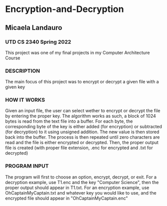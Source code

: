 # Encryption-and-Decryption
## Micaela Landauro
### UTD CS 2340 Spring 2022
This project was one of my final projects in my Computer Architecture Course

### DESCRIPTION
  The main focus of this project was to encrypt or decrypt a given file with a given key
  
### HOW IT WORKS
  Given an input file, the user can select wether to encrypt or decrypt the file by entering
  the proper key. The algorithm works as such, a block of 1024 bytes is read from the text file
  into a buffer. For each byte, the corresponding byte of the key is either added (for encryption)
  or subtracted (for decryption) to it using unsigned addition. The new value is then stored back 
  into the buffer. The process is then repeated until zero characters are read and the file is 
  either encrypted or decrypted. Then, the proper output file is created (with proper file 
  extension, .enc for encrypted and .txt for decrypted)
  
### PROGRAM INPUT
  The program will first to choose an option, encrypt, decrypt, or exit. For a decryption
  example, use T1.enc and the key "Computer Science", then the proper output should appear
  in T1.txt. For an encryption example, use OhCaptainMyCaptain.txt and whatever key you would
  like to use, and the encrypted file should appear in "OhCaptainMyCaptain.enc"
  
